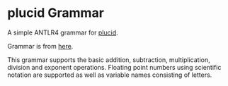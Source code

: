 # plucid Grammar

A simple ANTLR4 grammar for [plucid](https://en.wikipedia.org/wiki/Lucid_(programming_language)). 

Grammar is from [here](https://code.google.com/archive/p/plucid/downloads).  

This grammar supports the basic addition, subtraction, multiplication, division
and exponent operations. Floating point numbers using scientific notation 
are supported as well as variable names consisting of letters.